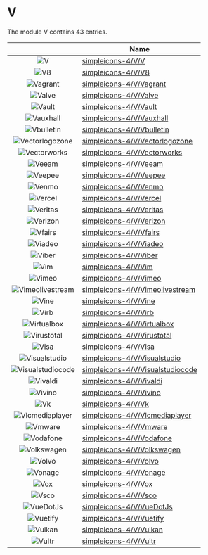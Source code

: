 # V

The module V contains 43 entries.



| |Name|
|:---:|---|
|![V](../simpleicons-4/V/V.element.png)|[simpleicons-4/V/V](../simpleicons-4/V/V.md)
|![V8](../simpleicons-4/V/V8.element.png)|[simpleicons-4/V/V8](../simpleicons-4/V/V8.md)
|![Vagrant](../simpleicons-4/V/Vagrant.element.png)|[simpleicons-4/V/Vagrant](../simpleicons-4/V/Vagrant.md)
|![Valve](../simpleicons-4/V/Valve.element.png)|[simpleicons-4/V/Valve](../simpleicons-4/V/Valve.md)
|![Vault](../simpleicons-4/V/Vault.element.png)|[simpleicons-4/V/Vault](../simpleicons-4/V/Vault.md)
|![Vauxhall](../simpleicons-4/V/Vauxhall.element.png)|[simpleicons-4/V/Vauxhall](../simpleicons-4/V/Vauxhall.md)
|![Vbulletin](../simpleicons-4/V/Vbulletin.element.png)|[simpleicons-4/V/Vbulletin](../simpleicons-4/V/Vbulletin.md)
|![Vectorlogozone](../simpleicons-4/V/Vectorlogozone.element.png)|[simpleicons-4/V/Vectorlogozone](../simpleicons-4/V/Vectorlogozone.md)
|![Vectorworks](../simpleicons-4/V/Vectorworks.element.png)|[simpleicons-4/V/Vectorworks](../simpleicons-4/V/Vectorworks.md)
|![Veeam](../simpleicons-4/V/Veeam.element.png)|[simpleicons-4/V/Veeam](../simpleicons-4/V/Veeam.md)
|![Veepee](../simpleicons-4/V/Veepee.element.png)|[simpleicons-4/V/Veepee](../simpleicons-4/V/Veepee.md)
|![Venmo](../simpleicons-4/V/Venmo.element.png)|[simpleicons-4/V/Venmo](../simpleicons-4/V/Venmo.md)
|![Vercel](../simpleicons-4/V/Vercel.element.png)|[simpleicons-4/V/Vercel](../simpleicons-4/V/Vercel.md)
|![Veritas](../simpleicons-4/V/Veritas.element.png)|[simpleicons-4/V/Veritas](../simpleicons-4/V/Veritas.md)
|![Verizon](../simpleicons-4/V/Verizon.element.png)|[simpleicons-4/V/Verizon](../simpleicons-4/V/Verizon.md)
|![Vfairs](../simpleicons-4/V/Vfairs.element.png)|[simpleicons-4/V/Vfairs](../simpleicons-4/V/Vfairs.md)
|![Viadeo](../simpleicons-4/V/Viadeo.element.png)|[simpleicons-4/V/Viadeo](../simpleicons-4/V/Viadeo.md)
|![Viber](../simpleicons-4/V/Viber.element.png)|[simpleicons-4/V/Viber](../simpleicons-4/V/Viber.md)
|![Vim](../simpleicons-4/V/Vim.element.png)|[simpleicons-4/V/Vim](../simpleicons-4/V/Vim.md)
|![Vimeo](../simpleicons-4/V/Vimeo.element.png)|[simpleicons-4/V/Vimeo](../simpleicons-4/V/Vimeo.md)
|![Vimeolivestream](../simpleicons-4/V/Vimeolivestream.element.png)|[simpleicons-4/V/Vimeolivestream](../simpleicons-4/V/Vimeolivestream.md)
|![Vine](../simpleicons-4/V/Vine.element.png)|[simpleicons-4/V/Vine](../simpleicons-4/V/Vine.md)
|![Virb](../simpleicons-4/V/Virb.element.png)|[simpleicons-4/V/Virb](../simpleicons-4/V/Virb.md)
|![Virtualbox](../simpleicons-4/V/Virtualbox.element.png)|[simpleicons-4/V/Virtualbox](../simpleicons-4/V/Virtualbox.md)
|![Virustotal](../simpleicons-4/V/Virustotal.element.png)|[simpleicons-4/V/Virustotal](../simpleicons-4/V/Virustotal.md)
|![Visa](../simpleicons-4/V/Visa.element.png)|[simpleicons-4/V/Visa](../simpleicons-4/V/Visa.md)
|![Visualstudio](../simpleicons-4/V/Visualstudio.element.png)|[simpleicons-4/V/Visualstudio](../simpleicons-4/V/Visualstudio.md)
|![Visualstudiocode](../simpleicons-4/V/Visualstudiocode.element.png)|[simpleicons-4/V/Visualstudiocode](../simpleicons-4/V/Visualstudiocode.md)
|![Vivaldi](../simpleicons-4/V/Vivaldi.element.png)|[simpleicons-4/V/Vivaldi](../simpleicons-4/V/Vivaldi.md)
|![Vivino](../simpleicons-4/V/Vivino.element.png)|[simpleicons-4/V/Vivino](../simpleicons-4/V/Vivino.md)
|![Vk](../simpleicons-4/V/Vk.element.png)|[simpleicons-4/V/Vk](../simpleicons-4/V/Vk.md)
|![Vlcmediaplayer](../simpleicons-4/V/Vlcmediaplayer.element.png)|[simpleicons-4/V/Vlcmediaplayer](../simpleicons-4/V/Vlcmediaplayer.md)
|![Vmware](../simpleicons-4/V/Vmware.element.png)|[simpleicons-4/V/Vmware](../simpleicons-4/V/Vmware.md)
|![Vodafone](../simpleicons-4/V/Vodafone.element.png)|[simpleicons-4/V/Vodafone](../simpleicons-4/V/Vodafone.md)
|![Volkswagen](../simpleicons-4/V/Volkswagen.element.png)|[simpleicons-4/V/Volkswagen](../simpleicons-4/V/Volkswagen.md)
|![Volvo](../simpleicons-4/V/Volvo.element.png)|[simpleicons-4/V/Volvo](../simpleicons-4/V/Volvo.md)
|![Vonage](../simpleicons-4/V/Vonage.element.png)|[simpleicons-4/V/Vonage](../simpleicons-4/V/Vonage.md)
|![Vox](../simpleicons-4/V/Vox.element.png)|[simpleicons-4/V/Vox](../simpleicons-4/V/Vox.md)
|![Vsco](../simpleicons-4/V/Vsco.element.png)|[simpleicons-4/V/Vsco](../simpleicons-4/V/Vsco.md)
|![VueDotJs](../simpleicons-4/V/VueDotJs.element.png)|[simpleicons-4/V/VueDotJs](../simpleicons-4/V/VueDotJs.md)
|![Vuetify](../simpleicons-4/V/Vuetify.element.png)|[simpleicons-4/V/Vuetify](../simpleicons-4/V/Vuetify.md)
|![Vulkan](../simpleicons-4/V/Vulkan.element.png)|[simpleicons-4/V/Vulkan](../simpleicons-4/V/Vulkan.md)
|![Vultr](../simpleicons-4/V/Vultr.element.png)|[simpleicons-4/V/Vultr](../simpleicons-4/V/Vultr.md)

